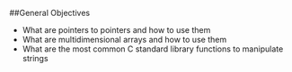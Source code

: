 ##General Objectives
- What are pointers to pointers and how to use them  
- What are multidimensional arrays and how to use them  
- What are the most common C standard library functions to manipulate strings  
